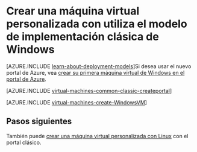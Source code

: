 <properties
    pageTitle="Crear una personalizada máquina virtual de Windows | Microsoft Azure"
    description="Obtenga información sobre cómo crear una personalizada máquina virtual de Windows desde el portal de clásico Azure mediante el modelo de implementación clásico."
    services="virtual-machines-windows"
    documentationCenter=""
    authors="cynthn"
    manager="timlt"
    editor="tysonn"
    tags="azure-service-management"/>

<tags
    ms.service="virtual-machines-windows"
    ms.workload="infrastructure-services"
    ms.tgt_pltfrm="vm-windows"
    ms.devlang="na"
    ms.topic="article"
    ms.date="09/27/2016"
    ms.author="cynthn"/>

# <a name="create-a-custom-virtual-machine-running-windows-using-the-classic-deployment-model"></a>Crear una máquina virtual personalizada con utiliza el modelo de implementación clásica de Windows

[AZURE.INCLUDE [learn-about-deployment-models](../../includes/learn-about-deployment-models-classic-include.md)]Si desea usar el nuevo portal de Azure, vea [crear su primera máquina virtual de Windows en el portal de Azure](virtual-machines-windows-hero-tutorial.md).

[AZURE.INCLUDE [virtual-machines-common-classic-createportal](../../includes/virtual-machines-common-classic-createportal.md)]


[AZURE.INCLUDE [virtual-machines-create-WindowsVM](../../includes/virtual-machines-create-windowsvm.md)]

## <a name="next-steps"></a>Pasos siguientes

También puede [crear una máquina virtual personalizada con Linux](virtual-machines-linux-classic-createportal.md) con el portal clásico.